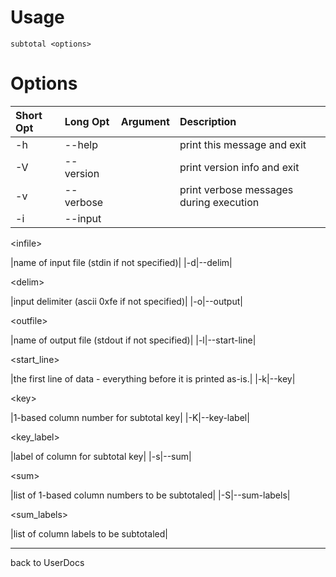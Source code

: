 # Usage #

`subtotal <options> `



# Options #
|**Short Opt**|**Long Opt**|**Argument**|**Description**|
|:------------|:-----------|:-----------|:--------------|
|-h|--help|  |print this message and exit|
|-V|--version|  |print version info and exit|
|-v|--verbose|  |print verbose messages during execution|
|-i|--input|

&lt;infile&gt;

 |name of input file (stdin if not specified)|
|-d|--delim|

&lt;delim&gt;

 |input delimiter (ascii 0xfe if not specified)|
|-o|--output|

&lt;outfile&gt;

 |name of output file (stdout if not specified)|
|-l|--start-line|

<start\_line>

 |the first line of data - everything before it is printed as-is.|
|-k|--key|

&lt;key&gt;

 |1-based column number for subtotal key|
|-K|--key-label|

<key\_label>

 |label of column for subtotal key|
|-s|--sum|

&lt;sum&gt;

 |list of 1-based column numbers to be subtotaled|
|-S|--sum-labels|

<sum\_labels>

 |list of column labels to be subtotaled|


---

back to UserDocs
